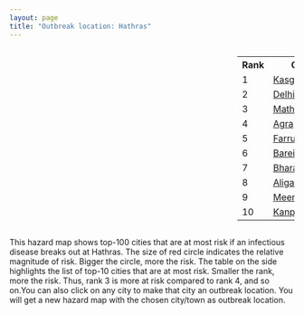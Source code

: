 ```yaml
---
layout: page
title: "Outbreak location: Hathras"
---
```

<div style="width: 100%; overflow: auto;">
<div style="width: 75%; float: left;">
<div id="mapid">
<script src="https://buda-magenta.github.io/hazard_map/load_map.js"></script>

<script>
var marker_outbreak = L.marker([27.573243, 78.111739],{"autoPan": true}).addTo(map); marker_outbreak.bindTooltip("Hathras").openTooltip();

var circle_1 = L.circle([27.883846, 78.634890], {"pane": "markerPane", "color": "red", "fill": true, "fillOpacity": 0.2, "fillRule": "evenodd", "lineCap": "round", "lineJoin": "round", "opacity": 1.0, "radius": 148855, "stroke": true, "weight": 3}).addTo(map);
circle_1.bindTooltip("Kasganj<br>rank: 1<br>hazard index: 0.148855")
circle_1.bindPopup('<a href="https://buda-magenta.github.io/hazard_map/Kasganj">Kasganj</a>')

var circle_2 = L.circle([28.651718, 77.221939], {"pane": "markerPane", "color": "red", "fill": true, "fillOpacity": 0.2, "fillRule": "evenodd", "lineCap": "round", "lineJoin": "round", "opacity": 1.0, "radius": 53551, "stroke": true, "weight": 3}).addTo(map);
circle_2.bindTooltip("Delhi<br>rank: 2<br>hazard index: 0.053551")
circle_2.bindPopup('<a href="https://buda-magenta.github.io/hazard_map/Delhi">Delhi</a>')

var circle_3 = L.circle([27.633333, 77.583333], {"pane": "markerPane", "color": "red", "fill": true, "fillOpacity": 0.2, "fillRule": "evenodd", "lineCap": "round", "lineJoin": "round", "opacity": 1.0, "radius": 43706, "stroke": true, "weight": 3}).addTo(map);
circle_3.bindTooltip("Mathura<br>rank: 3<br>hazard index: 0.043706")
circle_3.bindPopup('<a href="https://buda-magenta.github.io/hazard_map/Mathura">Mathura</a>')

var circle_4 = L.circle([27.175255, 78.009816], {"pane": "markerPane", "color": "red", "fill": true, "fillOpacity": 0.2, "fillRule": "evenodd", "lineCap": "round", "lineJoin": "round", "opacity": 1.0, "radius": 18861, "stroke": true, "weight": 3}).addTo(map);
circle_4.bindTooltip("Agra<br>rank: 4<br>hazard index: 0.018861")
circle_4.bindPopup('<a href="https://buda-magenta.github.io/hazard_map/Agra">Agra</a>')

var circle_5 = L.circle([27.437194, 79.489129], {"pane": "markerPane", "color": "red", "fill": true, "fillOpacity": 0.2, "fillRule": "evenodd", "lineCap": "round", "lineJoin": "round", "opacity": 1.0, "radius": 17882, "stroke": true, "weight": 3}).addTo(map);
circle_5.bindTooltip("Farrukhabad<br>rank: 5<br>hazard index: 0.017882")
circle_5.bindPopup('<a href="https://buda-magenta.github.io/hazard_map/Farrukhabad">Farrukhabad</a>')

var circle_6 = L.circle([28.457876, 79.405571], {"pane": "markerPane", "color": "red", "fill": true, "fillOpacity": 0.2, "fillRule": "evenodd", "lineCap": "round", "lineJoin": "round", "opacity": 1.0, "radius": 8747, "stroke": true, "weight": 3}).addTo(map);
circle_6.bindTooltip("Bareilly<br>rank: 6<br>hazard index: 0.008748")
circle_6.bindPopup('<a href="https://buda-magenta.github.io/hazard_map/Bareilly">Bareilly</a>')

var circle_7 = L.circle([27.265212, 77.369126], {"pane": "markerPane", "color": "red", "fill": true, "fillOpacity": 0.2, "fillRule": "evenodd", "lineCap": "round", "lineJoin": "round", "opacity": 1.0, "radius": 8727, "stroke": true, "weight": 3}).addTo(map);
circle_7.bindTooltip("Bharatpur<br>rank: 7<br>hazard index: 0.008728")
circle_7.bindPopup('<a href="https://buda-magenta.github.io/hazard_map/Bharatpur">Bharatpur</a>')

var circle_8 = L.circle([27.876990, 78.137290], {"pane": "markerPane", "color": "red", "fill": true, "fillOpacity": 0.2, "fillRule": "evenodd", "lineCap": "round", "lineJoin": "round", "opacity": 1.0, "radius": 7833, "stroke": true, "weight": 3}).addTo(map);
circle_8.bindTooltip("Aligarh<br>rank: 8<br>hazard index: 0.007833")
circle_8.bindPopup('<a href="https://buda-magenta.github.io/hazard_map/Aligarh">Aligarh</a>')

var circle_9 = L.circle([29.000653, 77.768229], {"pane": "markerPane", "color": "red", "fill": true, "fillOpacity": 0.2, "fillRule": "evenodd", "lineCap": "round", "lineJoin": "round", "opacity": 1.0, "radius": 7170, "stroke": true, "weight": 3}).addTo(map);
circle_9.bindTooltip("Meerut<br>rank: 9<br>hazard index: 0.007171")
circle_9.bindPopup('<a href="https://buda-magenta.github.io/hazard_map/Meerut">Meerut</a>')

var circle_10 = L.circle([26.460914, 80.321759], {"pane": "markerPane", "color": "red", "fill": true, "fillOpacity": 0.2, "fillRule": "evenodd", "lineCap": "round", "lineJoin": "round", "opacity": 1.0, "radius": 7146, "stroke": true, "weight": 3}).addTo(map);
circle_10.bindTooltip("Kanpur<br>rank: 10<br>hazard index: 0.007147")
circle_10.bindPopup('<a href="https://buda-magenta.github.io/hazard_map/Kanpur">Kanpur</a>')

var circle_11 = L.circle([28.402979, 77.310384], {"pane": "markerPane", "color": "red", "fill": true, "fillOpacity": 0.2, "fillRule": "evenodd", "lineCap": "round", "lineJoin": "round", "opacity": 1.0, "radius": 5650, "stroke": true, "weight": 3}).addTo(map);
circle_11.bindTooltip("Faridabad<br>rank: 11<br>hazard index: 0.005651")
circle_11.bindPopup('<a href="https://buda-magenta.github.io/hazard_map/Faridabad">Faridabad</a>')

var circle_12 = L.circle([26.203725, 78.157363], {"pane": "markerPane", "color": "red", "fill": true, "fillOpacity": 0.2, "fillRule": "evenodd", "lineCap": "round", "lineJoin": "round", "opacity": 1.0, "radius": 4238, "stroke": true, "weight": 3}).addTo(map);
circle_12.bindTooltip("Gwalior<br>rank: 12<br>hazard index: 0.004238")
circle_12.bindPopup('<a href="https://buda-magenta.github.io/hazard_map/Gwalior">Gwalior</a>')

var circle_13 = L.circle([27.177366, 78.389912], {"pane": "markerPane", "color": "red", "fill": true, "fillOpacity": 0.2, "fillRule": "evenodd", "lineCap": "round", "lineJoin": "round", "opacity": 1.0, "radius": 3643, "stroke": true, "weight": 3}).addTo(map);
circle_13.bindTooltip("Firozabad<br>rank: 13<br>hazard index: 0.003644")
circle_13.bindPopup('<a href="https://buda-magenta.github.io/hazard_map/Firozabad">Firozabad</a>')

var circle_14 = L.circle([28.863842, 78.805778], {"pane": "markerPane", "color": "red", "fill": true, "fillOpacity": 0.2, "fillRule": "evenodd", "lineCap": "round", "lineJoin": "round", "opacity": 1.0, "radius": 3579, "stroke": true, "weight": 3}).addTo(map);
circle_14.bindTooltip("Moradabad<br>rank: 14<br>hazard index: 0.003580")
circle_14.bindPopup('<a href="https://buda-magenta.github.io/hazard_map/Moradabad">Moradabad</a>')

var circle_15 = L.circle([28.428262, 77.002700], {"pane": "markerPane", "color": "red", "fill": true, "fillOpacity": 0.2, "fillRule": "evenodd", "lineCap": "round", "lineJoin": "round", "opacity": 1.0, "radius": 3527, "stroke": true, "weight": 3}).addTo(map);
circle_15.bindTooltip("Gurgaon<br>rank: 15<br>hazard index: 0.003527")
circle_15.bindPopup('<a href="https://buda-magenta.github.io/hazard_map/Gurgaon">Gurgaon</a>')

var circle_16 = L.circle([26.838100, 80.934600], {"pane": "markerPane", "color": "red", "fill": true, "fillOpacity": 0.2, "fillRule": "evenodd", "lineCap": "round", "lineJoin": "round", "opacity": 1.0, "radius": 2825, "stroke": true, "weight": 3}).addTo(map);
circle_16.bindTooltip("Lucknow<br>rank: 16<br>hazard index: 0.002826")
circle_16.bindPopup('<a href="https://buda-magenta.github.io/hazard_map/Lucknow">Lucknow</a>')

var circle_17 = L.circle([28.570784, 77.327107], {"pane": "markerPane", "color": "red", "fill": true, "fillOpacity": 0.2, "fillRule": "evenodd", "lineCap": "round", "lineJoin": "round", "opacity": 1.0, "radius": 2584, "stroke": true, "weight": 3}).addTo(map);
circle_17.bindTooltip("Noida<br>rank: 17<br>hazard index: 0.002584")
circle_17.bindPopup('<a href="https://buda-magenta.github.io/hazard_map/Noida">Noida</a>')

var circle_18 = L.circle([25.954628, 83.647350], {"pane": "markerPane", "color": "red", "fill": true, "fillOpacity": 0.2, "fillRule": "evenodd", "lineCap": "round", "lineJoin": "round", "opacity": 1.0, "radius": 2434, "stroke": true, "weight": 3}).addTo(map);
circle_18.bindTooltip("Maunath Bhanjan<br>rank: 18<br>hazard index: 0.002435")
circle_18.bindPopup('<a href="https://buda-magenta.github.io/hazard_map/Maunath_Bhanjan">Maunath Bhanjan</a>')

var circle_19 = L.circle([28.733400, 77.298600], {"pane": "markerPane", "color": "red", "fill": true, "fillOpacity": 0.2, "fillRule": "evenodd", "lineCap": "round", "lineJoin": "round", "opacity": 1.0, "radius": 2060, "stroke": true, "weight": 3}).addTo(map);
circle_19.bindTooltip("Loni<br>rank: 19<br>hazard index: 0.002061")
circle_19.bindPopup('<a href="https://buda-magenta.github.io/hazard_map/Loni">Loni</a>')

var circle_20 = L.circle([27.639077, 76.614452], {"pane": "markerPane", "color": "red", "fill": true, "fillOpacity": 0.2, "fillRule": "evenodd", "lineCap": "round", "lineJoin": "round", "opacity": 1.0, "radius": 1652, "stroke": true, "weight": 3}).addTo(map);
circle_20.bindTooltip("Alwar<br>rank: 20<br>hazard index: 0.001652")
circle_20.bindPopup('<a href="https://buda-magenta.github.io/hazard_map/Alwar">Alwar</a>')

var circle_21 = L.circle([25.438130, 81.833800], {"pane": "markerPane", "color": "red", "fill": true, "fillOpacity": 0.2, "fillRule": "evenodd", "lineCap": "round", "lineJoin": "round", "opacity": 1.0, "radius": 1581, "stroke": true, "weight": 3}).addTo(map);
circle_21.bindTooltip("Allahabad<br>rank: 21<br>hazard index: 0.001582")
circle_21.bindPopup('<a href="https://buda-magenta.github.io/hazard_map/Allahabad">Allahabad</a>')

var circle_22 = L.circle([26.718324, 79.090254], {"pane": "markerPane", "color": "red", "fill": true, "fillOpacity": 0.2, "fillRule": "evenodd", "lineCap": "round", "lineJoin": "round", "opacity": 1.0, "radius": 1549, "stroke": true, "weight": 3}).addTo(map);
circle_22.bindTooltip("Etawah<br>rank: 22<br>hazard index: 0.001550")
circle_22.bindPopup('<a href="https://buda-magenta.github.io/hazard_map/Etawah">Etawah</a>')

var circle_23 = L.circle([28.068312, 79.046073], {"pane": "markerPane", "color": "red", "fill": true, "fillOpacity": 0.2, "fillRule": "evenodd", "lineCap": "round", "lineJoin": "round", "opacity": 1.0, "radius": 1522, "stroke": true, "weight": 3}).addTo(map);
circle_23.bindTooltip("Budaun<br>rank: 23<br>hazard index: 0.001523")
circle_23.bindPopup('<a href="https://buda-magenta.github.io/hazard_map/Budaun">Budaun</a>')

var circle_24 = L.circle([26.915458, 75.818982], {"pane": "markerPane", "color": "red", "fill": true, "fillOpacity": 0.2, "fillRule": "evenodd", "lineCap": "round", "lineJoin": "round", "opacity": 1.0, "radius": 1451, "stroke": true, "weight": 3}).addTo(map);
circle_24.bindTooltip("Jaipur<br>rank: 24<br>hazard index: 0.001452")
circle_24.bindPopup('<a href="https://buda-magenta.github.io/hazard_map/Jaipur">Jaipur</a>')

var circle_25 = L.circle([28.740613, 77.835426], {"pane": "markerPane", "color": "red", "fill": true, "fillOpacity": 0.2, "fillRule": "evenodd", "lineCap": "round", "lineJoin": "round", "opacity": 1.0, "radius": 1439, "stroke": true, "weight": 3}).addTo(map);
circle_25.bindTooltip("Hapur<br>rank: 25<br>hazard index: 0.001440")
circle_25.bindPopup('<a href="https://buda-magenta.github.io/hazard_map/Hapur">Hapur</a>')

var circle_26 = L.circle([27.338577, 80.097526], {"pane": "markerPane", "color": "red", "fill": true, "fillOpacity": 0.2, "fillRule": "evenodd", "lineCap": "round", "lineJoin": "round", "opacity": 1.0, "radius": 1380, "stroke": true, "weight": 3}).addTo(map);
circle_26.bindTooltip("Hardoi<br>rank: 26<br>hazard index: 0.001381")
circle_26.bindPopup('<a href="https://buda-magenta.github.io/hazard_map/Hardoi">Hardoi</a>')

var circle_27 = L.circle([27.912633, 79.746563], {"pane": "markerPane", "color": "red", "fill": true, "fillOpacity": 0.2, "fillRule": "evenodd", "lineCap": "round", "lineJoin": "round", "opacity": 1.0, "radius": 1319, "stroke": true, "weight": 3}).addTo(map);
circle_27.bindTooltip("Shahjahanpur<br>rank: 27<br>hazard index: 0.001319")
circle_27.bindPopup('<a href="https://buda-magenta.github.io/hazard_map/Shahjahanpur">Shahjahanpur</a>')

var circle_28 = L.circle([28.794068, 79.185930], {"pane": "markerPane", "color": "red", "fill": true, "fillOpacity": 0.2, "fillRule": "evenodd", "lineCap": "round", "lineJoin": "round", "opacity": 1.0, "radius": 1308, "stroke": true, "weight": 3}).addTo(map);
circle_28.bindTooltip("Rampur<br>rank: 28<br>hazard index: 0.001308")
circle_28.bindPopup('<a href="https://buda-magenta.github.io/hazard_map/Rampur">Rampur</a>')

var circle_29 = L.circle([28.388861, 77.974798], {"pane": "markerPane", "color": "red", "fill": true, "fillOpacity": 0.2, "fillRule": "evenodd", "lineCap": "round", "lineJoin": "round", "opacity": 1.0, "radius": 1220, "stroke": true, "weight": 3}).addTo(map);
circle_29.bindTooltip("Bulandshahr<br>rank: 29<br>hazard index: 0.001221")
circle_29.bindPopup('<a href="https://buda-magenta.github.io/hazard_map/Bulandshahr">Bulandshahr</a>')

var circle_30 = L.circle([27.209822, 79.048137], {"pane": "markerPane", "color": "red", "fill": true, "fillOpacity": 0.2, "fillRule": "evenodd", "lineCap": "round", "lineJoin": "round", "opacity": 1.0, "radius": 1168, "stroke": true, "weight": 3}).addTo(map);
circle_30.bindTooltip("Mainpuri<br>rank: 30<br>hazard index: 0.001168")
circle_30.bindPopup('<a href="https://buda-magenta.github.io/hazard_map/Mainpuri">Mainpuri</a>')

var circle_31 = L.circle([29.003314, 77.016732], {"pane": "markerPane", "color": "red", "fill": true, "fillOpacity": 0.2, "fillRule": "evenodd", "lineCap": "round", "lineJoin": "round", "opacity": 1.0, "radius": 1167, "stroke": true, "weight": 3}).addTo(map);
circle_31.bindTooltip("Sonipat<br>rank: 31<br>hazard index: 0.001168")
circle_31.bindPopup('<a href="https://buda-magenta.github.io/hazard_map/Sonipat">Sonipat</a>')

var circle_32 = L.circle([27.036604, 78.651436], {"pane": "markerPane", "color": "red", "fill": true, "fillOpacity": 0.2, "fillRule": "evenodd", "lineCap": "round", "lineJoin": "round", "opacity": 1.0, "radius": 1068, "stroke": true, "weight": 3}).addTo(map);
circle_32.bindTooltip("Shikohabad<br>rank: 32<br>hazard index: 0.001068")
circle_32.bindPopup('<a href="https://buda-magenta.github.io/hazard_map/Shikohabad">Shikohabad</a>')

var circle_33 = L.circle([26.732501, 77.036312], {"pane": "markerPane", "color": "red", "fill": true, "fillOpacity": 0.2, "fillRule": "evenodd", "lineCap": "round", "lineJoin": "round", "opacity": 1.0, "radius": 936, "stroke": true, "weight": 3}).addTo(map);
circle_33.bindTooltip("Hindaun<br>rank: 33<br>hazard index: 0.000936")
circle_33.bindPopup('<a href="https://buda-magenta.github.io/hazard_map/Hindaun">Hindaun</a>')

var circle_34 = L.circle([19.075990, 72.877393], {"pane": "markerPane", "color": "red", "fill": true, "fillOpacity": 0.2, "fillRule": "evenodd", "lineCap": "round", "lineJoin": "round", "opacity": 1.0, "radius": 919, "stroke": true, "weight": 3}).addTo(map);
circle_34.bindTooltip("Mumbai<br>rank: 34<br>hazard index: 0.000919")
circle_34.bindPopup('<a href="https://buda-magenta.github.io/hazard_map/Mumbai">Mumbai</a>')

var circle_35 = L.circle([25.531031, 78.652689], {"pane": "markerPane", "color": "red", "fill": true, "fillOpacity": 0.2, "fillRule": "evenodd", "lineCap": "round", "lineJoin": "round", "opacity": 1.0, "radius": 914, "stroke": true, "weight": 3}).addTo(map);
circle_35.bindTooltip("Jhansi<br>rank: 35<br>hazard index: 0.000915")
circle_35.bindPopup('<a href="https://buda-magenta.github.io/hazard_map/Jhansi">Jhansi</a>')

var circle_36 = L.circle([28.618753, 78.550874], {"pane": "markerPane", "color": "red", "fill": true, "fillOpacity": 0.2, "fillRule": "evenodd", "lineCap": "round", "lineJoin": "round", "opacity": 1.0, "radius": 890, "stroke": true, "weight": 3}).addTo(map);
circle_36.bindTooltip("Sambhal<br>rank: 36<br>hazard index: 0.000890")
circle_36.bindPopup('<a href="https://buda-magenta.github.io/hazard_map/Sambhal">Sambhal</a>')

var circle_37 = L.circle([29.211757, 78.961731], {"pane": "markerPane", "color": "red", "fill": true, "fillOpacity": 0.2, "fillRule": "evenodd", "lineCap": "round", "lineJoin": "round", "opacity": 1.0, "radius": 888, "stroke": true, "weight": 3}).addTo(map);
circle_37.bindTooltip("Kashipur<br>rank: 37<br>hazard index: 0.000889")
circle_37.bindPopup('<a href="https://buda-magenta.github.io/hazard_map/Kashipur">Kashipur</a>')

var circle_38 = L.circle([28.488378, 78.735249], {"pane": "markerPane", "color": "red", "fill": true, "fillOpacity": 0.2, "fillRule": "evenodd", "lineCap": "round", "lineJoin": "round", "opacity": 1.0, "radius": 832, "stroke": true, "weight": 3}).addTo(map);
circle_38.bindTooltip("Chandausi<br>rank: 38<br>hazard index: 0.000832")
circle_38.bindPopup('<a href="https://buda-magenta.github.io/hazard_map/Chandausi">Chandausi</a>')

var circle_39 = L.circle([26.653396, 77.624206], {"pane": "markerPane", "color": "red", "fill": true, "fillOpacity": 0.2, "fillRule": "evenodd", "lineCap": "round", "lineJoin": "round", "opacity": 1.0, "radius": 828, "stroke": true, "weight": 3}).addTo(map);
circle_39.bindTooltip("Dhaulpur<br>rank: 39<br>hazard index: 0.000829")
circle_39.bindPopup('<a href="https://buda-magenta.github.io/hazard_map/Dhaulpur">Dhaulpur</a>')

var circle_40 = L.circle([28.753900, 77.399900], {"pane": "markerPane", "color": "red", "fill": true, "fillOpacity": 0.2, "fillRule": "evenodd", "lineCap": "round", "lineJoin": "round", "opacity": 1.0, "radius": 828, "stroke": true, "weight": 3}).addTo(map);
circle_40.bindTooltip("Khora<br>rank: 40<br>hazard index: 0.000828")
circle_40.bindPopup('<a href="https://buda-magenta.github.io/hazard_map/Khora">Khora</a>')

var circle_41 = L.circle([26.166667, 77.500000], {"pane": "markerPane", "color": "red", "fill": true, "fillOpacity": 0.2, "fillRule": "evenodd", "lineCap": "round", "lineJoin": "round", "opacity": 1.0, "radius": 806, "stroke": true, "weight": 3}).addTo(map);
circle_41.bindTooltip("Morena<br>rank: 41<br>hazard index: 0.000807")
circle_41.bindPopup('<a href="https://buda-magenta.github.io/hazard_map/Morena">Morena</a>')

var circle_42 = L.circle([26.500000, 78.750000], {"pane": "markerPane", "color": "red", "fill": true, "fillOpacity": 0.2, "fillRule": "evenodd", "lineCap": "round", "lineJoin": "round", "opacity": 1.0, "radius": 793, "stroke": true, "weight": 3}).addTo(map);
circle_42.bindTooltip("Bhind<br>rank: 42<br>hazard index: 0.000794")
circle_42.bindPopup('<a href="https://buda-magenta.github.io/hazard_map/Bhind">Bhind</a>')

var circle_43 = L.circle([28.923397, 78.488317], {"pane": "markerPane", "color": "red", "fill": true, "fillOpacity": 0.2, "fillRule": "evenodd", "lineCap": "round", "lineJoin": "round", "opacity": 1.0, "radius": 793, "stroke": true, "weight": 3}).addTo(map);
circle_43.bindTooltip("Amroha<br>rank: 43<br>hazard index: 0.000793")
circle_43.bindPopup('<a href="https://buda-magenta.github.io/hazard_map/Amroha">Amroha</a>')

var circle_44 = L.circle([28.660965, 76.834676], {"pane": "markerPane", "color": "red", "fill": true, "fillOpacity": 0.2, "fillRule": "evenodd", "lineCap": "round", "lineJoin": "round", "opacity": 1.0, "radius": 685, "stroke": true, "weight": 3}).addTo(map);
circle_44.bindTooltip("Bahadurgarh<br>rank: 44<br>hazard index: 0.000686")
circle_44.bindPopup('<a href="https://buda-magenta.github.io/hazard_map/Bahadurgarh">Bahadurgarh</a>')

var circle_45 = L.circle([28.205907, 77.875714], {"pane": "markerPane", "color": "red", "fill": true, "fillOpacity": 0.2, "fillRule": "evenodd", "lineCap": "round", "lineJoin": "round", "opacity": 1.0, "radius": 646, "stroke": true, "weight": 3}).addTo(map);
circle_45.bindTooltip("Khurja<br>rank: 45<br>hazard index: 0.000647")
circle_45.bindPopup('<a href="https://buda-magenta.github.io/hazard_map/Khurja">Khurja</a>')

var circle_46 = L.circle([28.195647, 76.616518], {"pane": "markerPane", "color": "red", "fill": true, "fillOpacity": 0.2, "fillRule": "evenodd", "lineCap": "round", "lineJoin": "round", "opacity": 1.0, "radius": 575, "stroke": true, "weight": 3}).addTo(map);
circle_46.bindTooltip("Rewari<br>rank: 46<br>hazard index: 0.000575")
circle_46.bindPopup('<a href="https://buda-magenta.github.io/hazard_map/Rewari">Rewari</a>')

var circle_47 = L.circle([28.969640, 79.379747], {"pane": "markerPane", "color": "red", "fill": true, "fillOpacity": 0.2, "fillRule": "evenodd", "lineCap": "round", "lineJoin": "round", "opacity": 1.0, "radius": 566, "stroke": true, "weight": 3}).addTo(map);
circle_47.bindTooltip("Rudrapur City<br>rank: 47<br>hazard index: 0.000567")
circle_47.bindPopup('<a href="https://buda-magenta.github.io/hazard_map/Rudrapur_City">Rudrapur City</a>')

var circle_48 = L.circle([28.651718, 77.221939], {"pane": "markerPane", "color": "red", "fill": true, "fillOpacity": 0.2, "fillRule": "evenodd", "lineCap": "round", "lineJoin": "round", "opacity": 1.0, "radius": 563, "stroke": true, "weight": 3}).addTo(map);
circle_48.bindTooltip("Dehri<br>rank: 48<br>hazard index: 0.000564")
circle_48.bindPopup('<a href="https://buda-magenta.github.io/hazard_map/Dehri">Dehri</a>')

var circle_49 = L.circle([28.901090, 76.580194], {"pane": "markerPane", "color": "red", "fill": true, "fillOpacity": 0.2, "fillRule": "evenodd", "lineCap": "round", "lineJoin": "round", "opacity": 1.0, "radius": 551, "stroke": true, "weight": 3}).addTo(map);
circle_49.bindTooltip("Rohtak<br>rank: 49<br>hazard index: 0.000551")
circle_49.bindPopup('<a href="https://buda-magenta.github.io/hazard_map/Rohtak">Rohtak</a>')

var circle_50 = L.circle([28.176959, 77.373112], {"pane": "markerPane", "color": "red", "fill": true, "fillOpacity": 0.2, "fillRule": "evenodd", "lineCap": "round", "lineJoin": "round", "opacity": 1.0, "radius": 539, "stroke": true, "weight": 3}).addTo(map);
circle_50.bindTooltip("Palwal<br>rank: 50<br>hazard index: 0.000540")
circle_50.bindPopup('<a href="https://buda-magenta.github.io/hazard_map/Palwal">Palwal</a>')

var circle_51 = L.circle([28.826162, 77.541656], {"pane": "markerPane", "color": "red", "fill": true, "fillOpacity": 0.2, "fillRule": "evenodd", "lineCap": "round", "lineJoin": "round", "opacity": 1.0, "radius": 503, "stroke": true, "weight": 3}).addTo(map);
circle_51.bindTooltip("Modinagar<br>rank: 51<br>hazard index: 0.000504")
circle_51.bindPopup('<a href="https://buda-magenta.github.io/hazard_map/Modinagar">Modinagar</a>')

var circle_52 = L.circle([27.733696, 81.477321], {"pane": "markerPane", "color": "red", "fill": true, "fillOpacity": 0.2, "fillRule": "evenodd", "lineCap": "round", "lineJoin": "round", "opacity": 1.0, "radius": 488, "stroke": true, "weight": 3}).addTo(map);
circle_52.bindTooltip("Bahraich<br>rank: 52<br>hazard index: 0.000489")
circle_52.bindPopup('<a href="https://buda-magenta.github.io/hazard_map/Bahraich">Bahraich</a>')

var circle_53 = L.circle([30.909016, 75.851601], {"pane": "markerPane", "color": "red", "fill": true, "fillOpacity": 0.2, "fillRule": "evenodd", "lineCap": "round", "lineJoin": "round", "opacity": 1.0, "radius": 483, "stroke": true, "weight": 3}).addTo(map);
circle_53.bindTooltip("Ludhiana<br>rank: 53<br>hazard index: 0.000484")
circle_53.bindPopup('<a href="https://buda-magenta.github.io/hazard_map/Ludhiana">Ludhiana</a>')

var circle_54 = L.circle([12.979120, 77.591300], {"pane": "markerPane", "color": "red", "fill": true, "fillOpacity": 0.2, "fillRule": "evenodd", "lineCap": "round", "lineJoin": "round", "opacity": 1.0, "radius": 483, "stroke": true, "weight": 3}).addTo(map);
circle_54.bindTooltip("Bangalore<br>rank: 54<br>hazard index: 0.000484")
circle_54.bindPopup('<a href="https://buda-magenta.github.io/hazard_map/Bangalore">Bangalore</a>')

var circle_55 = L.circle([25.335649, 83.007629], {"pane": "markerPane", "color": "red", "fill": true, "fillOpacity": 0.2, "fillRule": "evenodd", "lineCap": "round", "lineJoin": "round", "opacity": 1.0, "radius": 471, "stroke": true, "weight": 3}).addTo(map);
circle_55.bindTooltip("Varanasi<br>rank: 55<br>hazard index: 0.000471")
circle_55.bindPopup('<a href="https://buda-magenta.github.io/hazard_map/Varanasi">Varanasi</a>')

var circle_56 = L.circle([25.609324, 85.123525], {"pane": "markerPane", "color": "red", "fill": true, "fillOpacity": 0.2, "fillRule": "evenodd", "lineCap": "round", "lineJoin": "round", "opacity": 1.0, "radius": 439, "stroke": true, "weight": 3}).addTo(map);
circle_56.bindTooltip("Patna<br>rank: 56<br>hazard index: 0.000439")
circle_56.bindPopup('<a href="https://buda-magenta.github.io/hazard_map/Patna">Patna</a>')

var circle_57 = L.circle([26.022697, 83.028873], {"pane": "markerPane", "color": "red", "fill": true, "fillOpacity": 0.2, "fillRule": "evenodd", "lineCap": "round", "lineJoin": "round", "opacity": 1.0, "radius": 431, "stroke": true, "weight": 3}).addTo(map);
circle_57.bindTooltip("Azamgarh<br>rank: 57<br>hazard index: 0.000431")
circle_57.bindPopup('<a href="https://buda-magenta.github.io/hazard_map/Azamgarh">Azamgarh</a>')

var circle_58 = L.circle([29.154148, 77.305954], {"pane": "markerPane", "color": "red", "fill": true, "fillOpacity": 0.2, "fillRule": "evenodd", "lineCap": "round", "lineJoin": "round", "opacity": 1.0, "radius": 430, "stroke": true, "weight": 3}).addTo(map);
circle_58.bindTooltip("Baraut<br>rank: 58<br>hazard index: 0.000431")
circle_58.bindPopup('<a href="https://buda-magenta.github.io/hazard_map/Baraut">Baraut</a>')

var circle_59 = L.circle([22.541418, 88.357691], {"pane": "markerPane", "color": "red", "fill": true, "fillOpacity": 0.2, "fillRule": "evenodd", "lineCap": "round", "lineJoin": "round", "opacity": 1.0, "radius": 408, "stroke": true, "weight": 3}).addTo(map);
circle_59.bindTooltip("Kolkata<br>rank: 59<br>hazard index: 0.000408")
circle_59.bindPopup('<a href="https://buda-magenta.github.io/hazard_map/Kolkata">Kolkata</a>')

var circle_60 = L.circle([29.988077, 77.508130], {"pane": "markerPane", "color": "red", "fill": true, "fillOpacity": 0.2, "fillRule": "evenodd", "lineCap": "round", "lineJoin": "round", "opacity": 1.0, "radius": 360, "stroke": true, "weight": 3}).addTo(map);
circle_60.bindTooltip("Saharanpur<br>rank: 60<br>hazard index: 0.000360")
circle_60.bindPopup('<a href="https://buda-magenta.github.io/hazard_map/Saharanpur">Saharanpur</a>')

var circle_61 = L.circle([23.021624, 72.579707], {"pane": "markerPane", "color": "red", "fill": true, "fillOpacity": 0.2, "fillRule": "evenodd", "lineCap": "round", "lineJoin": "round", "opacity": 1.0, "radius": 347, "stroke": true, "weight": 3}).addTo(map);
circle_61.bindTooltip("Ahmedabad<br>rank: 61<br>hazard index: 0.000347")
circle_61.bindPopup('<a href="https://buda-magenta.github.io/hazard_map/Ahmedabad">Ahmedabad</a>')

var circle_62 = L.circle([17.388786, 78.461065], {"pane": "markerPane", "color": "red", "fill": true, "fillOpacity": 0.2, "fillRule": "evenodd", "lineCap": "round", "lineJoin": "round", "opacity": 1.0, "radius": 338, "stroke": true, "weight": 3}).addTo(map);
circle_62.bindTooltip("Hyderabad<br>rank: 62<br>hazard index: 0.000339")
circle_62.bindPopup('<a href="https://buda-magenta.github.io/hazard_map/Hyderabad">Hyderabad</a>')

var circle_63 = L.circle([25.196826, 76.000893], {"pane": "markerPane", "color": "red", "fill": true, "fillOpacity": 0.2, "fillRule": "evenodd", "lineCap": "round", "lineJoin": "round", "opacity": 1.0, "radius": 317, "stroke": true, "weight": 3}).addTo(map);
circle_63.bindTooltip("Kota<br>rank: 63<br>hazard index: 0.000317")
circle_63.bindPopup('<a href="https://buda-magenta.github.io/hazard_map/Kota">Kota</a>')

var circle_64 = L.circle([26.671329, 83.364583], {"pane": "markerPane", "color": "red", "fill": true, "fillOpacity": 0.2, "fillRule": "evenodd", "lineCap": "round", "lineJoin": "round", "opacity": 1.0, "radius": 296, "stroke": true, "weight": 3}).addTo(map);
circle_64.bindTooltip("Gorakhpur<br>rank: 64<br>hazard index: 0.000297")
circle_64.bindPopup('<a href="https://buda-magenta.github.io/hazard_map/Gorakhpur">Gorakhpur</a>')

var circle_65 = L.circle([13.083694, 80.270186], {"pane": "markerPane", "color": "red", "fill": true, "fillOpacity": 0.2, "fillRule": "evenodd", "lineCap": "round", "lineJoin": "round", "opacity": 1.0, "radius": 295, "stroke": true, "weight": 3}).addTo(map);
circle_65.bindTooltip("Chennai<br>rank: 65<br>hazard index: 0.000295")
circle_65.bindPopup('<a href="https://buda-magenta.github.io/hazard_map/Chennai">Chennai</a>')

var circle_66 = L.circle([18.521428, 73.854454], {"pane": "markerPane", "color": "red", "fill": true, "fillOpacity": 0.2, "fillRule": "evenodd", "lineCap": "round", "lineJoin": "round", "opacity": 1.0, "radius": 287, "stroke": true, "weight": 3}).addTo(map);
circle_66.bindTooltip("Pune<br>rank: 66<br>hazard index: 0.000288")
circle_66.bindPopup('<a href="https://buda-magenta.github.io/hazard_map/Pune">Pune</a>')

var circle_67 = L.circle([30.733442, 76.779714], {"pane": "markerPane", "color": "red", "fill": true, "fillOpacity": 0.2, "fillRule": "evenodd", "lineCap": "round", "lineJoin": "round", "opacity": 1.0, "radius": 285, "stroke": true, "weight": 3}).addTo(map);
circle_67.bindTooltip("Chandigarh<br>rank: 67<br>hazard index: 0.000286")
circle_67.bindPopup('<a href="https://buda-magenta.github.io/hazard_map/Chandigarh">Chandigarh</a>')

var circle_68 = L.circle([28.793170, 76.139128], {"pane": "markerPane", "color": "red", "fill": true, "fillOpacity": 0.2, "fillRule": "evenodd", "lineCap": "round", "lineJoin": "round", "opacity": 1.0, "radius": 273, "stroke": true, "weight": 3}).addTo(map);
circle_68.bindTooltip("Bhiwani<br>rank: 68<br>hazard index: 0.000274")
circle_68.bindPopup('<a href="https://buda-magenta.github.io/hazard_map/Bhiwani">Bhiwani</a>')

var circle_69 = L.circle([25.603508, 83.507454], {"pane": "markerPane", "color": "red", "fill": true, "fillOpacity": 0.2, "fillRule": "evenodd", "lineCap": "round", "lineJoin": "round", "opacity": 1.0, "radius": 250, "stroke": true, "weight": 3}).addTo(map);
circle_69.bindTooltip("Ghazipur<br>rank: 69<br>hazard index: 0.000251")
circle_69.bindPopup('<a href="https://buda-magenta.github.io/hazard_map/Ghazipur">Ghazipur</a>')

var circle_70 = L.circle([31.634308, 74.873679], {"pane": "markerPane", "color": "red", "fill": true, "fillOpacity": 0.2, "fillRule": "evenodd", "lineCap": "round", "lineJoin": "round", "opacity": 1.0, "radius": 244, "stroke": true, "weight": 3}).addTo(map);
circle_70.bindTooltip("Amritsar<br>rank: 70<br>hazard index: 0.000244")
circle_70.bindPopup('<a href="https://buda-magenta.github.io/hazard_map/Amritsar">Amritsar</a>')

var circle_71 = L.circle([29.448006, 77.740685], {"pane": "markerPane", "color": "red", "fill": true, "fillOpacity": 0.2, "fillRule": "evenodd", "lineCap": "round", "lineJoin": "round", "opacity": 1.0, "radius": 233, "stroke": true, "weight": 3}).addTo(map);
circle_71.bindTooltip("Muzaffarnagar<br>rank: 71<br>hazard index: 0.000233")
circle_71.bindPopup('<a href="https://buda-magenta.github.io/hazard_map/Muzaffarnagar">Muzaffarnagar</a>')

var circle_72 = L.circle([22.801519, 86.202958], {"pane": "markerPane", "color": "red", "fill": true, "fillOpacity": 0.2, "fillRule": "evenodd", "lineCap": "round", "lineJoin": "round", "opacity": 1.0, "radius": 227, "stroke": true, "weight": 3}).addTo(map);
circle_72.bindTooltip("Jamshedpur<br>rank: 72<br>hazard index: 0.000227")
circle_72.bindPopup('<a href="https://buda-magenta.github.io/hazard_map/Jamshedpur">Jamshedpur</a>')

var circle_73 = L.circle([29.391275, 76.977168], {"pane": "markerPane", "color": "red", "fill": true, "fillOpacity": 0.2, "fillRule": "evenodd", "lineCap": "round", "lineJoin": "round", "opacity": 1.0, "radius": 224, "stroke": true, "weight": 3}).addTo(map);
circle_73.bindTooltip("Panipat<br>rank: 73<br>hazard index: 0.000225")
circle_73.bindPopup('<a href="https://buda-magenta.github.io/hazard_map/Panipat">Panipat</a>')

var circle_74 = L.circle([31.292011, 75.568058], {"pane": "markerPane", "color": "red", "fill": true, "fillOpacity": 0.2, "fillRule": "evenodd", "lineCap": "round", "lineJoin": "round", "opacity": 1.0, "radius": 216, "stroke": true, "weight": 3}).addTo(map);
circle_74.bindTooltip("Jalandhar<br>rank: 74<br>hazard index: 0.000217")
circle_74.bindPopup('<a href="https://buda-magenta.github.io/hazard_map/Jalandhar">Jalandhar</a>')

var circle_75 = L.circle([26.250000, 81.250000], {"pane": "markerPane", "color": "red", "fill": true, "fillOpacity": 0.2, "fillRule": "evenodd", "lineCap": "round", "lineJoin": "round", "opacity": 1.0, "radius": 215, "stroke": true, "weight": 3}).addTo(map);
circle_75.bindTooltip("Rae Bareli<br>rank: 75<br>hazard index: 0.000215")
circle_75.bindPopup('<a href="https://buda-magenta.github.io/hazard_map/Rae_Bareli">Rae Bareli</a>')

var circle_76 = L.circle([30.325565, 78.043681], {"pane": "markerPane", "color": "red", "fill": true, "fillOpacity": 0.2, "fillRule": "evenodd", "lineCap": "round", "lineJoin": "round", "opacity": 1.0, "radius": 209, "stroke": true, "weight": 3}).addTo(map);
circle_76.bindTooltip("Dehradun<br>rank: 76<br>hazard index: 0.000209")
circle_76.bindPopup('<a href="https://buda-magenta.github.io/hazard_map/Dehradun">Dehradun</a>')

var circle_77 = L.circle([29.168807, 75.746110], {"pane": "markerPane", "color": "red", "fill": true, "fillOpacity": 0.2, "fillRule": "evenodd", "lineCap": "round", "lineJoin": "round", "opacity": 1.0, "radius": 205, "stroke": true, "weight": 3}).addTo(map);
circle_77.bindTooltip("Hisar<br>rank: 77<br>hazard index: 0.000205")
circle_77.bindPopup('<a href="https://buda-magenta.github.io/hazard_map/Hisar">Hisar</a>')

var circle_78 = L.circle([22.720362, 75.868200], {"pane": "markerPane", "color": "red", "fill": true, "fillOpacity": 0.2, "fillRule": "evenodd", "lineCap": "round", "lineJoin": "round", "opacity": 1.0, "radius": 205, "stroke": true, "weight": 3}).addTo(map);
circle_78.bindTooltip("Indore<br>rank: 78<br>hazard index: 0.000205")
circle_78.bindPopup('<a href="https://buda-magenta.github.io/hazard_map/Indore">Indore</a>')

var circle_79 = L.circle([26.575504, 80.613762], {"pane": "markerPane", "color": "red", "fill": true, "fillOpacity": 0.2, "fillRule": "evenodd", "lineCap": "round", "lineJoin": "round", "opacity": 1.0, "radius": 195, "stroke": true, "weight": 3}).addTo(map);
circle_79.bindTooltip("Unnao<br>rank: 79<br>hazard index: 0.000195")
circle_79.bindPopup('<a href="https://buda-magenta.github.io/hazard_map/Unnao">Unnao</a>')

var circle_80 = L.circle([25.843539, 80.918004], {"pane": "markerPane", "color": "red", "fill": true, "fillOpacity": 0.2, "fillRule": "evenodd", "lineCap": "round", "lineJoin": "round", "opacity": 1.0, "radius": 186, "stroke": true, "weight": 3}).addTo(map);
circle_80.bindTooltip("Fatehpur<br>rank: 80<br>hazard index: 0.000187")
circle_80.bindPopup('<a href="https://buda-magenta.github.io/hazard_map/Fatehpur">Fatehpur</a>')

var circle_81 = L.circle([29.301826, 76.338471], {"pane": "markerPane", "color": "red", "fill": true, "fillOpacity": 0.2, "fillRule": "evenodd", "lineCap": "round", "lineJoin": "round", "opacity": 1.0, "radius": 174, "stroke": true, "weight": 3}).addTo(map);
circle_81.bindTooltip("Jind<br>rank: 81<br>hazard index: 0.000175")
circle_81.bindPopup('<a href="https://buda-magenta.github.io/hazard_map/Jind">Jind</a>')

var circle_82 = L.circle([15.398403, 73.812918], {"pane": "markerPane", "color": "red", "fill": true, "fillOpacity": 0.2, "fillRule": "evenodd", "lineCap": "round", "lineJoin": "round", "opacity": 1.0, "radius": 171, "stroke": true, "weight": 3}).addTo(map);
circle_82.bindTooltip("Vasco Da Gama<br>rank: 82<br>hazard index: 0.000172")
circle_82.bindPopup('<a href="https://buda-magenta.github.io/hazard_map/Vasco_Da_Gama">Vasco Da Gama</a>')

var circle_83 = L.circle([26.180598, 91.753943], {"pane": "markerPane", "color": "red", "fill": true, "fillOpacity": 0.2, "fillRule": "evenodd", "lineCap": "round", "lineJoin": "round", "opacity": 1.0, "radius": 168, "stroke": true, "weight": 3}).addTo(map);
circle_83.bindTooltip("Guwahati<br>rank: 83<br>hazard index: 0.000169")
circle_83.bindPopup('<a href="https://buda-magenta.github.io/hazard_map/Guwahati">Guwahati</a>')

var circle_84 = L.circle([24.578721, 73.686257], {"pane": "markerPane", "color": "red", "fill": true, "fillOpacity": 0.2, "fillRule": "evenodd", "lineCap": "round", "lineJoin": "round", "opacity": 1.0, "radius": 167, "stroke": true, "weight": 3}).addTo(map);
circle_84.bindTooltip("Udaipur<br>rank: 84<br>hazard index: 0.000167")
circle_84.bindPopup('<a href="https://buda-magenta.github.io/hazard_map/Udaipur">Udaipur</a>')

var circle_85 = L.circle([24.917151, 76.696403], {"pane": "markerPane", "color": "red", "fill": true, "fillOpacity": 0.2, "fillRule": "evenodd", "lineCap": "round", "lineJoin": "round", "opacity": 1.0, "radius": 155, "stroke": true, "weight": 3}).addTo(map);
circle_85.bindTooltip("Baran<br>rank: 85<br>hazard index: 0.000156")
circle_85.bindPopup('<a href="https://buda-magenta.github.io/hazard_map/Baran">Baran</a>')

var circle_86 = L.circle([29.680327, 76.989625], {"pane": "markerPane", "color": "red", "fill": true, "fillOpacity": 0.2, "fillRule": "evenodd", "lineCap": "round", "lineJoin": "round", "opacity": 1.0, "radius": 154, "stroke": true, "weight": 3}).addTo(map);
circle_86.bindTooltip("Karnal<br>rank: 86<br>hazard index: 0.000155")
circle_86.bindPopup('<a href="https://buda-magenta.github.io/hazard_map/Karnal">Karnal</a>')

var circle_87 = L.circle([34.074744, 74.820444], {"pane": "markerPane", "color": "red", "fill": true, "fillOpacity": 0.2, "fillRule": "evenodd", "lineCap": "round", "lineJoin": "round", "opacity": 1.0, "radius": 150, "stroke": true, "weight": 3}).addTo(map);
circle_87.bindTooltip("Srinagar<br>rank: 87<br>hazard index: 0.000151")
circle_87.bindPopup('<a href="https://buda-magenta.github.io/hazard_map/Srinagar">Srinagar</a>')

var circle_88 = L.circle([26.229141, 76.304533], {"pane": "markerPane", "color": "red", "fill": true, "fillOpacity": 0.2, "fillRule": "evenodd", "lineCap": "round", "lineJoin": "round", "opacity": 1.0, "radius": 149, "stroke": true, "weight": 3}).addTo(map);
circle_88.bindTooltip("Sawai Madhopur<br>rank: 88<br>hazard index: 0.000149")
circle_88.bindPopup('<a href="https://buda-magenta.github.io/hazard_map/Sawai_Madhopur">Sawai Madhopur</a>')

var circle_89 = L.circle([23.258486, 77.401989], {"pane": "markerPane", "color": "red", "fill": true, "fillOpacity": 0.2, "fillRule": "evenodd", "lineCap": "round", "lineJoin": "round", "opacity": 1.0, "radius": 149, "stroke": true, "weight": 3}).addTo(map);
circle_89.bindTooltip("Bhopal<br>rank: 89<br>hazard index: 0.000149")
circle_89.bindPopup('<a href="https://buda-magenta.github.io/hazard_map/Bhopal">Bhopal</a>')

var circle_90 = L.circle([28.495208, 80.107541], {"pane": "markerPane", "color": "red", "fill": true, "fillOpacity": 0.2, "fillRule": "evenodd", "lineCap": "round", "lineJoin": "round", "opacity": 1.0, "radius": 146, "stroke": true, "weight": 3}).addTo(map);
circle_90.bindTooltip("Pilibhit<br>rank: 90<br>hazard index: 0.000147")
circle_90.bindPopup('<a href="https://buda-magenta.github.io/hazard_map/Pilibhit">Pilibhit</a>')

var circle_91 = L.circle([19.794750, 75.077922], {"pane": "markerPane", "color": "red", "fill": true, "fillOpacity": 0.2, "fillRule": "evenodd", "lineCap": "round", "lineJoin": "round", "opacity": 1.0, "radius": 145, "stroke": true, "weight": 3}).addTo(map);
circle_91.bindTooltip("Gangapur<br>rank: 91<br>hazard index: 0.000146")
circle_91.bindPopup('<a href="https://buda-magenta.github.io/hazard_map/Gangapur">Gangapur</a>')

var circle_92 = L.circle([29.214460, 79.527918], {"pane": "markerPane", "color": "red", "fill": true, "fillOpacity": 0.2, "fillRule": "evenodd", "lineCap": "round", "lineJoin": "round", "opacity": 1.0, "radius": 141, "stroke": true, "weight": 3}).addTo(map);
circle_92.bindTooltip("Haldwani<br>rank: 92<br>hazard index: 0.000142")
circle_92.bindPopup('<a href="https://buda-magenta.github.io/hazard_map/Haldwani">Haldwani</a>')

var circle_93 = L.circle([21.149813, 79.082056], {"pane": "markerPane", "color": "red", "fill": true, "fillOpacity": 0.2, "fillRule": "evenodd", "lineCap": "round", "lineJoin": "round", "opacity": 1.0, "radius": 140, "stroke": true, "weight": 3}).addTo(map);
circle_93.bindTooltip("Nagpur<br>rank: 93<br>hazard index: 0.000140")
circle_93.bindPopup('<a href="https://buda-magenta.github.io/hazard_map/Nagpur">Nagpur</a>')

var circle_94 = L.circle([20.266777, 85.843559], {"pane": "markerPane", "color": "red", "fill": true, "fillOpacity": 0.2, "fillRule": "evenodd", "lineCap": "round", "lineJoin": "round", "opacity": 1.0, "radius": 136, "stroke": true, "weight": 3}).addTo(map);
circle_94.bindTooltip("Bhubaneswar<br>rank: 94<br>hazard index: 0.000136")
circle_94.bindPopup('<a href="https://buda-magenta.github.io/hazard_map/Bhubaneswar">Bhubaneswar</a>')

var circle_95 = L.circle([32.718561, 74.858092], {"pane": "markerPane", "color": "red", "fill": true, "fillOpacity": 0.2, "fillRule": "evenodd", "lineCap": "round", "lineJoin": "round", "opacity": 1.0, "radius": 132, "stroke": true, "weight": 3}).addTo(map);
circle_95.bindTooltip("Jammu<br>rank: 95<br>hazard index: 0.000133")
circle_95.bindPopup('<a href="https://buda-magenta.github.io/hazard_map/Jammu">Jammu</a>')

var circle_96 = L.circle([23.370035, 85.325013], {"pane": "markerPane", "color": "red", "fill": true, "fillOpacity": 0.2, "fillRule": "evenodd", "lineCap": "round", "lineJoin": "round", "opacity": 1.0, "radius": 124, "stroke": true, "weight": 3}).addTo(map);
circle_96.bindTooltip("Ranchi<br>rank: 96<br>hazard index: 0.000124")
circle_96.bindPopup('<a href="https://buda-magenta.github.io/hazard_map/Ranchi">Ranchi</a>')

var circle_97 = L.circle([25.877933, 84.119959], {"pane": "markerPane", "color": "red", "fill": true, "fillOpacity": 0.2, "fillRule": "evenodd", "lineCap": "round", "lineJoin": "round", "opacity": 1.0, "radius": 122, "stroke": true, "weight": 3}).addTo(map);
circle_97.bindTooltip("Ballia<br>rank: 97<br>hazard index: 0.000123")
circle_97.bindPopup('<a href="https://buda-magenta.github.io/hazard_map/Ballia">Ballia</a>')

var circle_98 = L.circle([27.504639, 80.829466], {"pane": "markerPane", "color": "red", "fill": true, "fillOpacity": 0.2, "fillRule": "evenodd", "lineCap": "round", "lineJoin": "round", "opacity": 1.0, "radius": 121, "stroke": true, "weight": 3}).addTo(map);
circle_98.bindTooltip("Sitapur<br>rank: 98<br>hazard index: 0.000122")
circle_98.bindPopup('<a href="https://buda-magenta.github.io/hazard_map/Sitapur">Sitapur</a>')

var circle_99 = L.circle([24.935635, 82.647701], {"pane": "markerPane", "color": "red", "fill": true, "fillOpacity": 0.2, "fillRule": "evenodd", "lineCap": "round", "lineJoin": "round", "opacity": 1.0, "radius": 119, "stroke": true, "weight": 3}).addTo(map);
circle_99.bindTooltip("Mirzapur<br>rank: 99<br>hazard index: 0.000120")
circle_99.bindPopup('<a href="https://buda-magenta.github.io/hazard_map/Mirzapur">Mirzapur</a>')

var circle_100 = L.circle([25.512719, 86.090571], {"pane": "markerPane", "color": "red", "fill": true, "fillOpacity": 0.2, "fillRule": "evenodd", "lineCap": "round", "lineJoin": "round", "opacity": 1.0, "radius": 116, "stroke": true, "weight": 3}).addTo(map);
circle_100.bindTooltip("Begusarai<br>rank: 100<br>hazard index: 0.000116")
circle_100.bindPopup('<a href="https://buda-magenta.github.io/hazard_map/Begusarai">Begusarai</a>')
</script>
</div>
</div>


<div style="width: 20%; float: right;">
<table>
<tr>
<th>Rank</th>
<th>City</th>
</tr>

<tr>
<td>1</td>
<td><a href="https://buda-magenta.github.io/hazard_map/Kasganj">Kasganj</a></td>
</tr>

<tr>
<td>2</td>
<td><a href="https://buda-magenta.github.io/hazard_map/Delhi">Delhi</a></td>
</tr>

<tr>
<td>3</td>
<td><a href="https://buda-magenta.github.io/hazard_map/Mathura">Mathura</a></td>
</tr>

<tr>
<td>4</td>
<td><a href="https://buda-magenta.github.io/hazard_map/Agra">Agra</a></td>
</tr>

<tr>
<td>5</td>
<td><a href="https://buda-magenta.github.io/hazard_map/Farrukhabad">Farrukhabad</a></td>
</tr>

<tr>
<td>6</td>
<td><a href="https://buda-magenta.github.io/hazard_map/Bareilly">Bareilly</a></td>
</tr>

<tr>
<td>7</td>
<td><a href="https://buda-magenta.github.io/hazard_map/Bharatpur">Bharatpur</a></td>
</tr>

<tr>
<td>8</td>
<td><a href="https://buda-magenta.github.io/hazard_map/Aligarh">Aligarh</a></td>
</tr>

<tr>
<td>9</td>
<td><a href="https://buda-magenta.github.io/hazard_map/Meerut">Meerut</a></td>
</tr>

<tr>
<td>10</td>
<td><a href="https://buda-magenta.github.io/hazard_map/Kanpur">Kanpur</a></td>
</tr>

</table>
</div>
</div>


<p align="left">This hazard map shows top-100 cities that are at most risk if an infectious disease breaks out at Hathras. The size of red circle indicates the relative magnitude of risk. Bigger the circle, more the risk. The table on the side highlights the list of top-10 cities that are at most risk. Smaller the rank, more the risk. Thus, rank 3 is more at risk compared to rank 4, and so on.You can also click on any city to make that city an outbreak location. You will get a new hazard map with the chosen city/town as outbreak location.
</p>